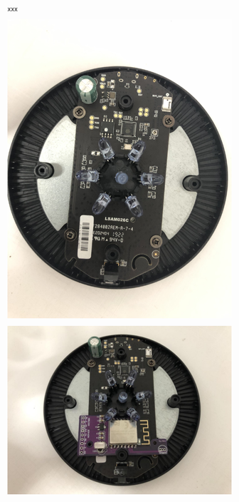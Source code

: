 xxx

![image](IMG_1509.JPG)

<!-- <img src="Disassemble/IMG_1509.JPG" width="745" alt="图片描述文字"/> -->

<img src="wechat_20210811204149.jpg" width="745" alt="loading-image"/>



